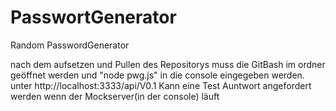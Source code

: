 # PasswortGenerator
Random PasswordGenerator

nach dem aufsetzen und Pullen des Repositorys muss die GitBash im ordner geöffnet werden und "node pwg.js" in die console eingegeben werden. 
unter http://localhost:3333/api/V0.1 Kann eine Test Auntwort angefordert werden wenn der Mockserver(in der console) läuft